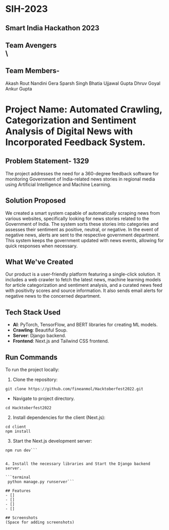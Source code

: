 # SIH-2023
## Smart India Hackathon 2023 <br>
## Team Avengers <br>\
## Team Members- 
Akash Rout
Nandini Gera
Sparsh Singh Bhatia
Ujjawal Gupta
Dhruv Goyal
Ankur Gupta

# Project Name: Automated Crawling, Categorization and Sentiment Analysis of Digital News with Incorporated Feedback System. 

## Problem Statement- 1329
The project addresses the need for a 360-degree feedback software for monitoring Government of India-related news stories in regional media using Artificial Intelligence and Machine Learning.

## Solution Proposed
We created a smart system capable of automatically scraping news from various websites, specifically looking for news stories related to the Government of India. The system sorts these stories into categories and assesses their sentiment as positive, neutral, or negative. In the event of negative news, alerts are sent to the respective government department. This system keeps the government updated with news events, allowing for quick responses when necessary.

## What We've Created
Our product is a user-friendly platform featuring a single-click solution. It includes a web crawler to fetch the latest news, machine learning models for article categorization and sentiment analysis, and a curated news feed with positivity scores and source information. It also sends email alerts for negative news to the concerned department.

## Tech Stack Used
- **AI**: PyTorch, TensorFlow, and BERT libraries for creating ML models.
- **Crawling**: Beautiful Soup.
- **Server**: Django backend.
- **Frontend**: Next.js and Tailwind CSS frontend.

## Run Commands
To run the project locally:

1. Clone the repository:

```terminal
git clone https://github.com/fineanmol/Hacktoberfest2022.git
```
- Navigate to project directory.
```terminal
cd Hacktoberfest2022
```

2. Install dependencies for the client (Next.js):

```terminal
cd client
npm install
```


3. Start the Next.js development server:

```terminal
npm run dev```


4. Install the necessary libraries and Start the Django backend server.

```terminal
 python manage.py runserver```

## Features
- []
- []
- []
- []

## Screenshots
(Space for adding screenshots)


